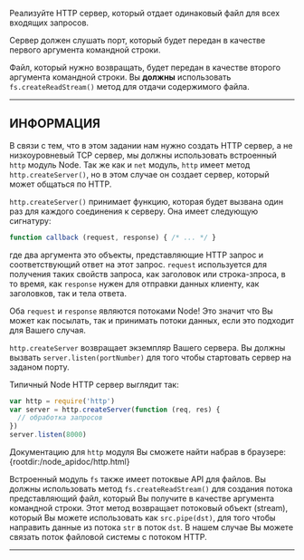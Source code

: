 Реализуйте HTTP сервер, который отдает одинаковый файл для всех входящих запросов.

Сервер должен слушать порт, который будет передан в качестве первого аргумента командной строки.

Файл, который нужно возвращать, будет передан в качестве второго аргумента командной строки. Вы **должны** использовать `fs.createReadStream()` метод для отдачи содержимого файла.

----------------------------------------------------------------------
## ИНФОРМАЦИЯ

В связи с тем, что в этом задании нам нужно создать HTTP сервер, а не низкоуровневый TCP сервер, мы должны использовать встроенный `http` модуль Node. Так же как и `net` модуль, `http` имеет метод `http.createServer()`, но в этом случае он создает сервер, который может общаться по HTTP.

`http.createServer()` принимает функцию, которая будет вызвана один раз для каждого соединения к серверу. Она имеет следующую сигнатуру:

```js
function callback (request, response) { /* ... */ }
```

где два аргумента это объекты, представляющие HTTP запрос и соответствующий ответ на этот запрос. `request` используется для получения таких свойств запроса, как заголовок или строка-зпроса, в то время, как `response` нужен для отправки данных клиенту, как заголовков, так и тела ответа.

Оба `request` и `response` являются потоками Node! Это значит что Вы может как посылать, так и принимать потоки данных, если это подходит для Вашего случая.

`http.createServer` возвращает экземпляр Вашего сервера. Вы должны вызвать `server.listen(portNumber)` для того чтобы стартовать сервер на заданом порту.

Типичный Node HTTP сервер выглядит так:

```js
var http = require('http')
var server = http.createServer(function (req, res) {
  // обработка запросов
})
server.listen(8000)
```

Документацию для `http` модуля Вы сможете найти набрав в браузере:
  {rootdir:/node_apidoc/http.html}

Встроенный модуль `fs` также имеет потоквые API для файлов. Вы должны использовать метод `fs.createReadStream()` для создания потока представляющий файл, который Вы получите в качестве аргумента командной строки. Этот метод возвращает потоковый объект (stream), который Вы можете использовать как `src.pipe(dst)`, для того чтобы направить данные из потока `str` в поток `dst`. В нашем случае Вы можете связать поток файловой системы с потоком HTTP.

----------------------------------------------------------------------
